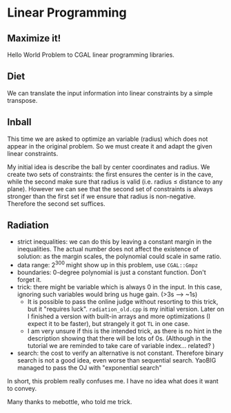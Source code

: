 # Linear Programming



## Maximize it!

Hello World Problem to CGAL linear programming libraries.



## Diet

We can translate the input information into linear constraints by a simple transpose.



## Inball

This time we are asked to optimize an variable (radius) which does not appear in the original problem. So we must create it and adapt the given linear constraints.

My initial idea is describe the ball by center coordinates and radius. We create two sets of constraints: the first ensures the center is in the cave, while the second make sure that radius is valid (i.e. radius &le; distance to any plane). However we can see that the second set of constraints is always stronger than the first set if we ensure that radius is non-negative. Therefore the second set suffices.



## Radiation

- strict inequalities: we can do this by leaving a constant margin in the inequalities. The actual number does not affect the existence of solution: as the margin scales, the polynomial could scale in same ratio.
- data range: 2<sup>300 </sup> might show up in this problem, use `CGAL::Gmpz`
- boundaries: 0-degree polynomial is just a constant function. Don't  forget it.
- trick: there might be variable which is always 0 in the input. In this case, ignoring such variables would bring us huge gain. (>3s  -->  ~1s) 
  - It is possible to pass the online judge without resorting to this trick, but it "requires luck". `radiation_old.cpp` is my initial version. Later on I finished a version with built-in arrays and more optimizations (I expect it to be faster), but strangely it got  `TL` in one case.
  - I am very unsure if this is the intended trick, as there is no hint in the description showing that there will be lots of 0s. (Although in the tutorial we are reminded to take care of variable index... related? )
- search: the cost to verify an alternative is not constant. Therefore binary search is not a good idea, even worse than sequential search. YaoBIG managed to pass the OJ with "exponential search"

In short, this problem really confuses me. I have no idea what does it want to convey. 



Many thanks to mebottle, who told me trick.